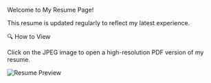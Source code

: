 Welcome to My Resume Page! 

This resume is updated regularly to reflect my latest experience.  

🔍 How to View  

Click on the JPEG image to open a high-resolution PDF version of my resume.  

![Resume Preview](https://github.com/your-username/your-repository-name/blob/main/images/Resume.jpeg?raw=true)

